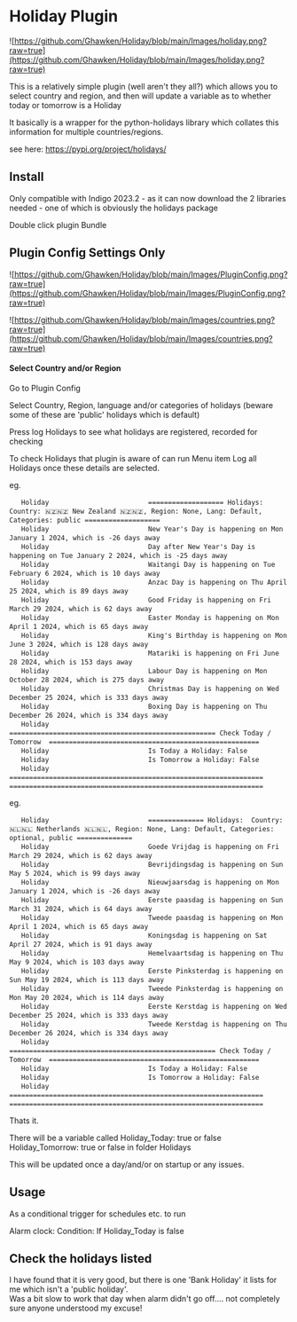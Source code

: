 # Holiday Plugin

![https://github.com/Ghawken/Holiday/blob/main/Images/holiday.png?raw=true](https://github.com/Ghawken/Holiday/blob/main/Images/holiday.png?raw=true)

This is a relatively simple plugin (well aren't they all?) which allows you to select country and region, and then will update a variable as to whether today or tomorrow is a Holiday

It basically is a wrapper for the python-holidays library which collates this information for multiple countries/regions.

see here:
https://pypi.org/project/holidays/

## Install

Only compatible with Indigo 2023.2 - as it can now download the 2 libraries needed - one of which is obviously the holidays package

Double click plugin Bundle

## Plugin Config Settings Only

![https://github.com/Ghawken/Holiday/blob/main/Images/PluginConfig.png?raw=true](https://github.com/Ghawken/Holiday/blob/main/Images/PluginConfig.png?raw=true)

![https://github.com/Ghawken/Holiday/blob/main/Images/countries.png?raw=true](https://github.com/Ghawken/Holiday/blob/main/Images/countries.png?raw=true)

#### Select Country and/or Region

Go to Plugin Config

Select Country, Region, language and/or categories of holidays (beware some of these are 'public' holidays which is default)

Press log Holidays to see what holidays are registered, recorded for checking

To check Holidays that plugin is aware of can run Menu item
Log all Holidays once these details are selected.

eg.
``` 
   Holiday                         =================== Holidays:  Country: 🇳🇿🇳🇿 New Zealand 🇳🇿🇳🇿, Region: None, Lang: Default, Categories: public ===================
   Holiday                         New Year's Day is happening on Mon January 1 2024, which is -26 days away
   Holiday                         Day after New Year's Day is happening on Tue January 2 2024, which is -25 days away
   Holiday                         Waitangi Day is happening on Tue February 6 2024, which is 10 days away
   Holiday                         Anzac Day is happening on Thu April 25 2024, which is 89 days away
   Holiday                         Good Friday is happening on Fri March 29 2024, which is 62 days away
   Holiday                         Easter Monday is happening on Mon April 1 2024, which is 65 days away
   Holiday                         King's Birthday is happening on Mon June 3 2024, which is 128 days away
   Holiday                         Matariki is happening on Fri June 28 2024, which is 153 days away
   Holiday                         Labour Day is happening on Mon October 28 2024, which is 275 days away
   Holiday                         Christmas Day is happening on Wed December 25 2024, which is 333 days away
   Holiday                         Boxing Day is happening on Thu December 26 2024, which is 334 days away
   Holiday                         ==================================================== Check Today / Tomorrow  =====================================================
   Holiday                         Is Today a Holiday: False
   Holiday                         Is Tomorrow a Holiday: False
   Holiday                         ================================================================  ================================================================
```
eg.
```
   Holiday                         ============== Holidays:  Country: 🇳🇱🇳🇱 Netherlands 🇳🇱🇳🇱, Region: None, Lang: Default, Categories: optional, public ==============
   Holiday                         Goede Vrijdag is happening on Fri March 29 2024, which is 62 days away
   Holiday                         Bevrijdingsdag is happening on Sun May 5 2024, which is 99 days away
   Holiday                         Nieuwjaarsdag is happening on Mon January 1 2024, which is -26 days away
   Holiday                         Eerste paasdag is happening on Sun March 31 2024, which is 64 days away
   Holiday                         Tweede paasdag is happening on Mon April 1 2024, which is 65 days away
   Holiday                         Koningsdag is happening on Sat April 27 2024, which is 91 days away
   Holiday                         Hemelvaartsdag is happening on Thu May 9 2024, which is 103 days away
   Holiday                         Eerste Pinksterdag is happening on Sun May 19 2024, which is 113 days away
   Holiday                         Tweede Pinksterdag is happening on Mon May 20 2024, which is 114 days away
   Holiday                         Eerste Kerstdag is happening on Wed December 25 2024, which is 333 days away
   Holiday                         Tweede Kerstdag is happening on Thu December 26 2024, which is 334 days away
   Holiday                         ==================================================== Check Today / Tomorrow  =====================================================
   Holiday                         Is Today a Holiday: False
   Holiday                         Is Tomorrow a Holiday: False
   Holiday                         ================================================================  ================================================================
```

Thats it.

There will be a variable called
Holiday_Today:  true or false
Holiday_Tomorrow: true or false
in folder Holidays

This will be updated once a day/and/or on startup or any issues.

## Usage

As a conditional trigger for schedules etc. to run

Alarm clock:
Condition:
If Holiday_Today is false


## Check the holidays listed

I have found that it is very good, but there is one 'Bank Holiday' it lists for me which isn't a 'public holiday'.  
Was a bit slow to work that day when alarm didn't go off.... not completely sure anyone understood my excuse!